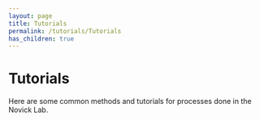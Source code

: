 ```yaml
---
layout: page
title: Tutorials
permalink: /tutorials/Tutorials
has_children: true
---
```


# Tutorials
Here are some common methods and tutorials for processes done in the Novick Lab.

